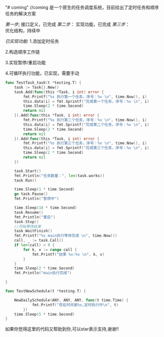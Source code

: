 "# coming" 
//coming 是一个原生的任务调度系统，目前给出了定时任务和顺序任务的解决方案

*第一步*;
    接口定义，已完成
*第二步*： 
    实现功能，已完成
*第三步*：  
    优化结构，持续中

*已实现功能*:
1.添加定时任务 

2.构造顺序工作链

3.实现暂停/重启功能

4.可循环执行功能，已实现，需要手动

```go
func TestTask_task(t *testing.T) {
	task := Task{}.New()
	task.Add(func(this *Task, i int) error {
		fmt.Printf("%s 执行第一个任务，序号：%v \n", time.Now(), i)
		this.data[i] = fmt.Sprintf("完成第一个任务，序号：%v \n", i)
		time.Sleep(2 * time.Second)
		return nil
	}).Add(func(this *Task, i int) error {
		fmt.Printf("%s 执行第二个任务，序号：%v \n", time.Now(), i)
		this.data[i] = fmt.Sprintf("完成第二个任务，序号：%v \n", i)
		time.Sleep(2 * time.Second)
		return nil
	}).Add(func(this *Task, i int) error {
		fmt.Printf("%s 执行第三个任务，序号：%v \n", time.Now(), i)
		this.data[i] = fmt.Sprintf("完成第三个任务，序号：%v \n", i)
		time.Sleep(2 * time.Second)
		return nil
	})

	task.Start()
	fmt.Println("任务数量：", len(task.works))
	task.Run()

	time.Sleep(1 * time.Second)
	go task.Pause()
	fmt.Println("暂停中")

	time.Sleep(10 * time.Second)
	task.Resume()
	fmt.Println("重启")
	task.Stop()
	//开始等待结束
	task.WaitFinish()
	fmt.Printf("%s main执行等待完成 \n", time.Now())
	call, _ := task.Call()
	if len(call) > 0 {
		for k, v := range call {
			fmt.Printf("结果 %v:%v \n", k, v)
		}
	}
	time.Sleep(2 * time.Second)
	fmt.Println("main执行完成")

}
```

```go 
func TestNewSchedule(t *testing.T) {

	NewDailySchedule(ANY, ANY, ANY, func(t time.Time) {
    		fmt.Printf("现在时间是%s,定时执行中\n", t)
    	})
    time.Sleep(5 * time.Second)
}

```

如果你觉得这里的代码又帮助到你,可以star表示支持,谢谢!!
